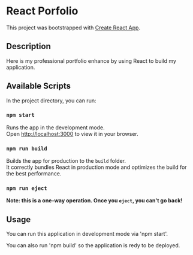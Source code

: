 # React Porfolio

This project was bootstrapped with [Create React App](https://github.com/facebook/create-react-app).

## Description
Here is my professional portfolio enhance by using React to build my application. 

## Available Scripts

In the project directory, you can run:

### `npm start`

Runs the app in the development mode.\
Open [http://localhost:3000](http://localhost:3000) to view it in your browser.

### `npm run build`

Builds the app for production to the `build` folder.\
It correctly bundles React in production mode and optimizes the build for the best performance.

### `npm run eject`

**Note: this is a one-way operation. Once you `eject`, you can't go back!**

## Usage

You can run this application in development mode via 'npm start'.

You can also run 'npm build' so the application is redy to be deployed. 

